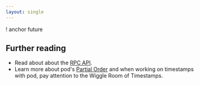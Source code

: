 ```yaml
---
layout: single
---
```


! anchor future

## Further reading

- Read about about the [RPC API](/reference/rpc-api).
- Learn more about pod's [Partial Order](/architecture/fast-path) and when working on timestamps with pod, pay attention to the Wiggle Room of Timestamps.
